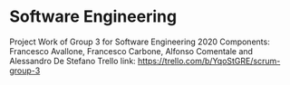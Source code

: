 # Software Engineering
Project Work of Group 3 for Software Engineering 2020
Components: Francesco Avallone, Francesco Carbone, Alfonso Comentale and Alessandro De Stefano
Trello link: https://trello.com/b/YqoStGRE/scrum-group-3
